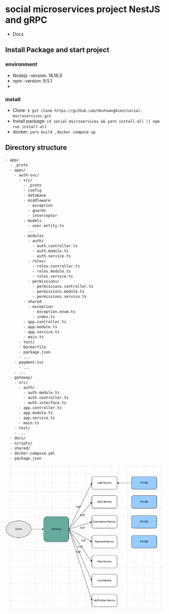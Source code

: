 # social microservices project NestJS and gRPC
- Docs
## Install Package and start project
### environment
- Nodejs -version: 18.16.0
- npm -version: 9.5.1
- 
### install
- Clone: `$ git clone https://github.com/devhoangkien/social-microservices.git`
- Install package: `cd social-microservices && yarn install-all || npm run install-all`
- docker: `yarn build `, `docker compose up`

## Directory structure 
``` shell
- app/
  - _proto
  - apps/
    - auth-svc/
      - src/
        - _proto
        - config
        - database
        - middleware
          - exception
          - guards
          - interceptor
        - models
          - user.entity.ts
          ...
        - modules
          - auth/
            - auth.controller.ts
            - auth.module.ts
            - auth.service.ts
          - roles/
            - roles.controller.ts
            - roles.module.ts
            - roles.service.ts
          - permissions/
            - permissions.controller.ts
            - permissions.module.ts
            - permissions.service.ts
        - shared
          - exception
            - exception.enum.ts
            - index.ts
        - app.controller.ts
        - app.module.ts
        - app.service.ts
        - main.ts
      - test/
      - Dockerfile
      - package.json
      - ...
    - payment-svc
      - ...
    - ...
  - gateway/
    - src/
      - auth/
        - auth.module.ts
        - auth.controller.ts
        - auth.interface.ts
      - app.controller.ts
      - app.module.ts
      - app.service.ts
      - main.ts
    - test/
    - ...
  - docs/
  - scripts/
  - shared/
  - docker-compose.yml
  - package.json
```

![Image Description](./docs/images/microservice.png)
